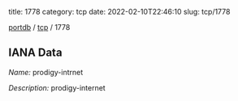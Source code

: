 title: 1778
category: tcp
date: 2022-02-10T22:46:10
slug: tcp/1778

[portdb](/) / [tcp](/category/tcp.html) / 1778


## IANA Data

_Name:_ prodigy-intrnet

_Description:_ prodigy-internet

